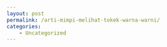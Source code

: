 ```yaml
---
layout: post
permalink: /arti-mimpi-melihat-tokek-warna-warni/
categories:
    - Uncategorized
---
```



